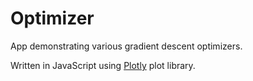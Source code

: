 # Optimizer
App demonstrating various gradient descent optimizers. 

Written in JavaScript using [Plotly](https://plot.ly/) plot library. 
